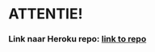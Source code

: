 # ATTENTIE!
### Link naar Heroku repo: [link to repo](https://github.com/MiguelLamm/2imd-Webtech3-lab5)